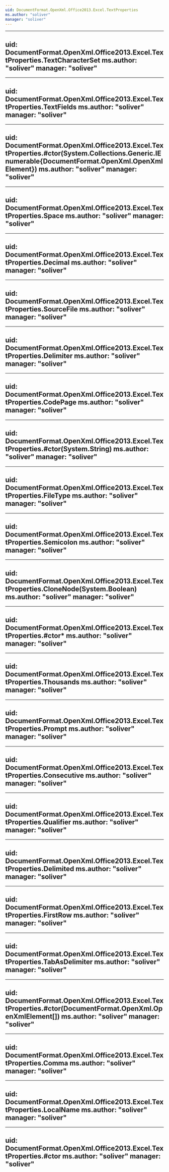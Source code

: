 ```yaml
---
uid: DocumentFormat.OpenXml.Office2013.Excel.TextProperties
ms.author: "soliver"
manager: "soliver"
---
```


---
uid: DocumentFormat.OpenXml.Office2013.Excel.TextProperties.TextCharacterSet
ms.author: "soliver"
manager: "soliver"
---

---
uid: DocumentFormat.OpenXml.Office2013.Excel.TextProperties.TextFields
ms.author: "soliver"
manager: "soliver"
---

---
uid: DocumentFormat.OpenXml.Office2013.Excel.TextProperties.#ctor(System.Collections.Generic.IEnumerable{DocumentFormat.OpenXml.OpenXmlElement})
ms.author: "soliver"
manager: "soliver"
---

---
uid: DocumentFormat.OpenXml.Office2013.Excel.TextProperties.Space
ms.author: "soliver"
manager: "soliver"
---

---
uid: DocumentFormat.OpenXml.Office2013.Excel.TextProperties.Decimal
ms.author: "soliver"
manager: "soliver"
---

---
uid: DocumentFormat.OpenXml.Office2013.Excel.TextProperties.SourceFile
ms.author: "soliver"
manager: "soliver"
---

---
uid: DocumentFormat.OpenXml.Office2013.Excel.TextProperties.Delimiter
ms.author: "soliver"
manager: "soliver"
---

---
uid: DocumentFormat.OpenXml.Office2013.Excel.TextProperties.CodePage
ms.author: "soliver"
manager: "soliver"
---

---
uid: DocumentFormat.OpenXml.Office2013.Excel.TextProperties.#ctor(System.String)
ms.author: "soliver"
manager: "soliver"
---

---
uid: DocumentFormat.OpenXml.Office2013.Excel.TextProperties.FileType
ms.author: "soliver"
manager: "soliver"
---

---
uid: DocumentFormat.OpenXml.Office2013.Excel.TextProperties.Semicolon
ms.author: "soliver"
manager: "soliver"
---

---
uid: DocumentFormat.OpenXml.Office2013.Excel.TextProperties.CloneNode(System.Boolean)
ms.author: "soliver"
manager: "soliver"
---

---
uid: DocumentFormat.OpenXml.Office2013.Excel.TextProperties.#ctor*
ms.author: "soliver"
manager: "soliver"
---

---
uid: DocumentFormat.OpenXml.Office2013.Excel.TextProperties.Thousands
ms.author: "soliver"
manager: "soliver"
---

---
uid: DocumentFormat.OpenXml.Office2013.Excel.TextProperties.Prompt
ms.author: "soliver"
manager: "soliver"
---

---
uid: DocumentFormat.OpenXml.Office2013.Excel.TextProperties.Consecutive
ms.author: "soliver"
manager: "soliver"
---

---
uid: DocumentFormat.OpenXml.Office2013.Excel.TextProperties.Qualifier
ms.author: "soliver"
manager: "soliver"
---

---
uid: DocumentFormat.OpenXml.Office2013.Excel.TextProperties.Delimited
ms.author: "soliver"
manager: "soliver"
---

---
uid: DocumentFormat.OpenXml.Office2013.Excel.TextProperties.FirstRow
ms.author: "soliver"
manager: "soliver"
---

---
uid: DocumentFormat.OpenXml.Office2013.Excel.TextProperties.TabAsDelimiter
ms.author: "soliver"
manager: "soliver"
---

---
uid: DocumentFormat.OpenXml.Office2013.Excel.TextProperties.#ctor(DocumentFormat.OpenXml.OpenXmlElement[])
ms.author: "soliver"
manager: "soliver"
---

---
uid: DocumentFormat.OpenXml.Office2013.Excel.TextProperties.Comma
ms.author: "soliver"
manager: "soliver"
---

---
uid: DocumentFormat.OpenXml.Office2013.Excel.TextProperties.LocalName
ms.author: "soliver"
manager: "soliver"
---

---
uid: DocumentFormat.OpenXml.Office2013.Excel.TextProperties.#ctor
ms.author: "soliver"
manager: "soliver"
---
